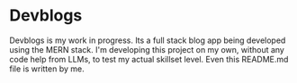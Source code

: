 # Devblogs

Devblogs is my work in progress. Its a full stack blog app being developed using the MERN stack. I'm developing this project on my own, without any code help from LLMs, to test my actual skillset level. Even this README.md file is written by me.